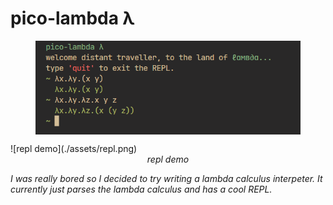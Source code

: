 # pico-lambda λ

<figure>
<img src="./assets/repl.png" alt="REPL demo", align="center">
</figure>
![repl demo](./assets/repl.png)
<div align="center"><i>repl demo<i></div>

I was really bored so I decided to try writing a lambda calculus interpeter.
It currently just parses the lambda calculus and has a cool REPL.
